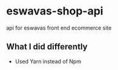 # eswavas-shop-api
api for eswavas front end ecommerce site

## What I did differently
- Used Yarn instead of Npm
